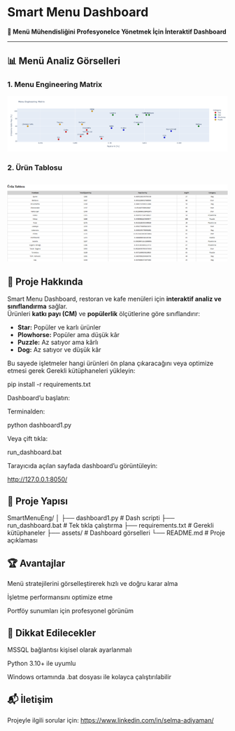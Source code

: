 # Smart Menu Dashboard

**🎯 Menü Mühendisliğini Profesyonelce Yönetmek İçin İnteraktif Dashboard**

---

## 📊 Menü Analiz Görselleri  

### 1. Menu Engineering Matrix  
![Menu Engineering Matrix](https://github.com/selmaadiyaman/Smart-Menu-Engineering/blob/main/assets/assetsnewplot.png.png)  

### 2. Ürün Tablosu  
![Ürün Tablosu](https://github.com/selmaadiyaman/Smart-Menu-Engineering/blob/main/assets/assetsurun_tablosu.png.png)  
---

## 🚀 Proje Hakkında

Smart Menu Dashboard, restoran ve kafe menüleri için **interaktif analiz ve sınıflandırma** sağlar.  
Ürünleri **katkı payı (CM)** ve **popülerlik** ölçütlerine göre sınıflandırır:  

- **Star:** Popüler ve karlı ürünler  
- **Plowhorse:** Popüler ama düşük kâr  
- **Puzzle:** Az satıyor ama kârlı  
- **Dog:** Az satıyor ve düşük kâr  

Bu sayede işletmeler hangi ürünleri ön plana çıkaracağını veya optimize etmesi gerek
Gerekli kütüphaneleri yükleyin:

pip install -r requirements.txt


Dashboard’u başlatın:

Terminalden:

python dashboard1.py


Veya çift tıkla:

run_dashboard.bat


Tarayıcıda açılan sayfada dashboard’u görüntüleyin:

http://127.0.0.1:8050/

## 📂 Proje Yapısı
SmartMenuEng/
│
├── dashboard1.py         # Dash scripti
├── run_dashboard.bat     # Tek tıkla çalıştırma
├── requirements.txt      # Gerekli kütüphaneler
├── assets/               # Dashboard görselleri
└── README.md             # Proje açıklaması

## 🏆 Avantajlar

Menü stratejilerini görselleştirerek hızlı ve doğru karar alma

İşletme performansını optimize etme

Portföy sunumları için profesyonel görünüm

## 📌 Dikkat Edilecekler

MSSQL bağlantısı kişisel olarak ayarlanmalı

Python 3.10+ ile uyumlu

Windows ortamında .bat dosyası ile kolayca çalıştırılabilir

## 📬 İletişim

Projeyle ilgili sorular için: https://www.linkedin.com/in/selma-adiyaman/
